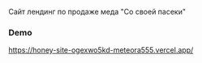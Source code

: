 Cайт лендинг по  продаже меда "Со своей пасеки"

### Demo
https://honey-site-ogexwo5kd-meteora555.vercel.app/
